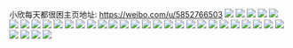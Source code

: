 小欣每天都很困主页地址: https://weibo.com/u/5852766503 
![](https://wx4.sinaimg.cn/mw2000/006o5BVJgy1h96nnkbsvjj30rw0eq408.jpg) 
![](https://wx4.sinaimg.cn/mw2000/006o5BVJgy1h96ngua3pgj31uc1acu0x.jpg) 
![](https://wx4.sinaimg.cn/mw2000/006o5BVJgy1h96ngwi9mmj30wq0wj7dn.jpg) 
![](https://wx4.sinaimg.cn/mw2000/006o5BVJgy1h96np1ai9pj32c02c0e81.jpg) 
![](https://wx4.sinaimg.cn/mw2000/006o5BVJgy1h7r5vrgum7j30u00u0dq5.jpg) 
![](https://wx4.sinaimg.cn/mw2000/006o5BVJgy1h7r5vryltyj30u70u0agx.jpg) 
![](https://wx4.sinaimg.cn/mw2000/006o5BVJgy1h7r5vp812jj30u01t20yx.jpg) 
![](https://wx4.sinaimg.cn/mw2000/006o5BVJgy1h7r5y83vzbj30tu0tu0zb.jpg) 
![](https://wx4.sinaimg.cn/mw2000/006o5BVJgy1h0vnty825vj30u00u0n36.jpg) 
![](https://wx4.sinaimg.cn/mw2000/006o5BVJgy1h0vnu19aepj30u00u0ahr.jpg) 
![](https://wx4.sinaimg.cn/mw2000/006o5BVJgy1h0vnu253mqj30u00u0gqn.jpg) 
![](https://wx4.sinaimg.cn/mw2000/006o5BVJgy1h0vntz7nj4j30tz0tztev.jpg) 
![](https://wx4.sinaimg.cn/mw2000/006o5BVJgy1h0vnu08efuj316y0u0472.jpg) 
![](https://wx4.sinaimg.cn/mw2000/006o5BVJgy1h0vnu3m228j30u00u0dnc.jpg) 
![](https://wx4.sinaimg.cn/mw2000/006o5BVJgy1gx7qowkbpoj30u01407cj.jpg) 
![](https://wx4.sinaimg.cn/mw2000/006o5BVJgy1gx7qp0uwrrj30u0140th0.jpg) 
![](https://wx4.sinaimg.cn/mw2000/006o5BVJgy1gx7qp02kyyj31ds0n0dj6.jpg) 
![](https://wx4.sinaimg.cn/mw2000/006o5BVJgy1gx7qovqchoj31gb0u0qeh.jpg) 
![](https://wx4.sinaimg.cn/mw2000/006o5BVJgy1guysi6y8prj60u00u0wmc02.jpg) 
![](https://wx4.sinaimg.cn/mw2000/006o5BVJgy1gulydjbu6nj60u00u0af802.jpg) 
![](https://wx4.sinaimg.cn/mw2000/006o5BVJgy1gulydjutnuj60u00u0dlg02.jpg) 
![](https://wx4.sinaimg.cn/mw2000/006o5BVJgy1gs5g65d6k3j30u0140k2j.jpg) 
![](https://wx4.sinaimg.cn/mw2000/006o5BVJgy1gs5g64virij31400u0tjy.jpg) 
![](https://wx4.sinaimg.cn/mw2000/006o5BVJgy1gs5g6fwnwlj60u00qiju702.jpg) 
![](https://wx4.sinaimg.cn/mw2000/006o5BVJgy1gr6mckjew2j30sg0kyafc.jpg) 
![](https://wx4.sinaimg.cn/mw2000/006o5BVJgy1gr6mclgwytj30uy0u0n5v.jpg) 
![](https://wx4.sinaimg.cn/mw2000/006o5BVJgy1gr6mclyzf9j30u00u0q8w.jpg) 
![](https://wx4.sinaimg.cn/mw2000/006o5BVJgy1gq9yc95qipj30u00u0tjf.jpg) 
![](https://wx4.sinaimg.cn/mw2000/006o5BVJgy1gq9yca5581j30u0140k2r.jpg) 
![](https://wx4.sinaimg.cn/mw2000/006o5BVJgy1gq9yc8p9isj30u00u0tdv.jpg) 
![](https://wx4.sinaimg.cn/mw2000/006o5BVJgy1gq9yc9ovmwj30u00uz465.jpg) 
![](https://wx4.sinaimg.cn/mw2000/006o5BVJgy1gpkmvinhu7j30u00u0dlr.jpg) 
![](https://wx4.sinaimg.cn/mw2000/006o5BVJgy1gpkmlbseoxj30u0110wls.jpg) 
![](https://wx4.sinaimg.cn/mw2000/006o5BVJgy1gpkmlcqn69j30u00u077p.jpg) 
